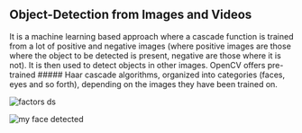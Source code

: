 ## Object-Detection from Images and Videos

 It is a machine learning based approach where a cascade function  is trained from a lot of positive and negative images (where positive images are those where the object to be detected is present, negative are those where it is not). It is then used to detect objects in other images. OpenCV offers pre-trained #####  Haar cascade algorithms, organized into categories (faces, eyes and so forth), depending on the images they have been trained on.
 
 
 ![factors ds](https://user-images.githubusercontent.com/71581864/118247868-50125a80-b4c1-11eb-9ce3-e83ee7227193.PNG)
 
![my face detected](https://user-images.githubusercontent.com/71581864/118247899-56a0d200-b4c1-11eb-8f27-e224b8284d97.PNG)



 
 
